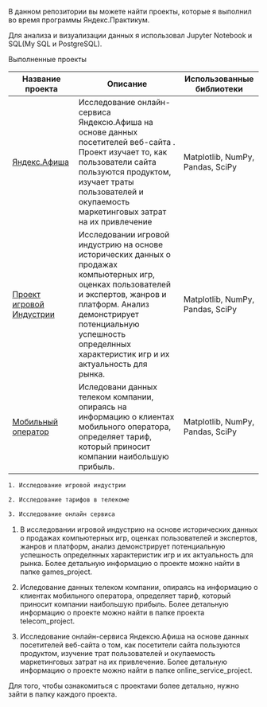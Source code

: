В данном репозитории вы можете найти проекты, которые я выполнил во время программы Яндекс.Практикум.

Для анализа и визуализации данных я использовал Jupyter Notebook и SQL(My SQL и PostgreSQL).

Выполненные проекты


| Название проекта | Описание |  Использованные библиотеки |
| -----------------| ---------|----------------------------|
| [Яндекс.Афиша](<https://github.com/Ruzhantsou/mystuff/tree/master/online_service-project>)| Исследование онлайн-сервиса Яндексю.Афиша на основе данных посетителей веб-сайта . Проект изучает то, как пользователи сайта пользуются продуктом, изучает траты пользователей и окупаемость маркетинговых затрат на их привлечение  |Matplotlib, NumPy, Pandas, SciPy|
| [Проект игровой Индустрии](<https://github.com/Ruzhantsou/mystuff/tree/master/game_project>)| Исследовании игровой индустрию на основе исторических данных о продажах компьютерных игр, оценках пользователей и экспертов, жанров и платформ. Анализ демонстрирует потенциальную успешность определнных характеристик игр и их актуальность для рынка.   |Matplotlib, NumPy, Pandas, SciPy |
|[Мобильный оператор](<https://github.com/Ruzhantsou/mystuff/tree/master/telecom_project>)| Иследовани данных телеком компании, опираясь на информацию о клиентах мобильного оператора, определяет тариф, который приносит компании наибольшую прибыль.|Matplotlib, NumPy, Pandas, SciPy|
     


```bash
1. Исследование игровой индустрии 

2. Исследование тарифов в телекоме

3. Исследование онлайн сервиса   
```

1. В исследовании игровой индустрию на основе исторических данных о продажах компьютерных игр, оценках пользователей и экспертов, жанров и платформ, анализ демонстрирует потенциальную успешность определнных характеристик игр и их актуальность для рынка. Более детальную информацию о проекте можно найти в папке games_project.

2. Иследование данных телеком компании, опираясь на информацию о клиентах мобильного оператора, определяет тариф, который приносит компании наибольшую прибыль. Более детальную информацию о проекте можно найти в папке проекта telecom_project.

3. Исследование онлайн-сервиса Яндексю.Афиша на основе данных посетителей веб-сайта о том, как посетители сайта пользуются продуктом, изучение трат пользователей и окупаемость маркетинговых затрат на их привлечение. Более детальную информацию о проекте можно найти в папке online_service_project.

Для того, чтобы ознакомиться с проектами более детально, нужно зайти в папку каждого проекта.

